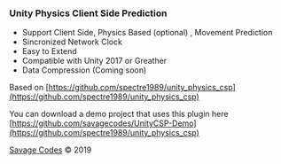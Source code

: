 ### Unity Physics Client Side Prediction 

- Support Client Side, Physics Based (optional) , Movement Prediction
- Sincronized Network Clock
- Easy to Extend
- Compatible with Unity 2017 or Greather
- Data Compression (Coming soon)

Based on [https://github.com/spectre1989/unity_physics_csp](https://github.com/spectre1989/unity_physics_csp)

You can download a demo project that uses this plugin here [https://github.com/savagecodes/UnityCSP-Demo](https://github.com/spectre1989/unity_physics_csp)

[Savage Codes](http://www.savagecodes.com "Savage Codes") &copy; 2019
